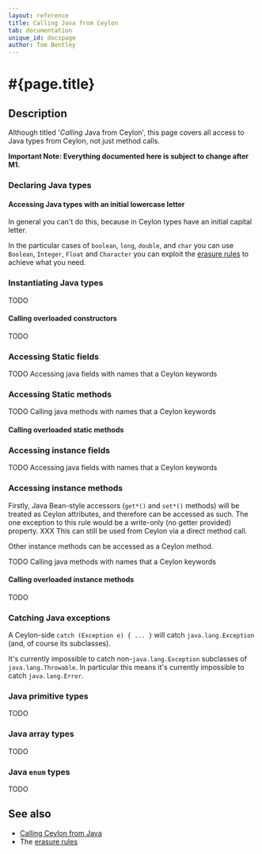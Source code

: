 ```yaml
---
layout: reference
title: Calling Java from Ceylon
tab: documentation
unique_id: docspage
author: Tom Bentley
---
```


# #{page.title}

## Description

Although titled '*Calling* Java from Ceylon', this page covers all access to 
Java types from Ceylon, not just method calls.

**Important Note: Everything documented here is subject to change after M1.**

### Declaring Java types

#### Accessing Java types with an initial lowercase letter

In general you can't do this, because in Ceylon types have an initial capital 
letter.

In the particular cases of `boolean`, `long`, `double`, and `char`
you can use `Boolean`, `Integer`, `Float` and `Character` you can exploit 
the [erasure rules](../erasure) to achieve what you need.

### Instantiating Java types

TODO

#### Calling overloaded constructors

TODO

### Accessing Static fields

TODO Accessing java fields with names that a Ceylon keywords

### Accessing Static methods

TODO Calling java methods with names that a Ceylon keywords

#### Calling overloaded static methods

### Accessing instance fields

TODO Accessing java fields with names that a Ceylon keywords

### Accessing instance methods

Firstly, Java Bean-style accessors (`get*()` and `set*()` methods) will be 
treated as Ceylon attributes, and therefore can be accessed as such. The one
exception to this rule would be a write-only (no getter provided) property. 
XXX This can still be used from Ceylon via a direct method call.

Other instance methods can be accessed as a Ceylon method.

TODO Calling java methods with names that a Ceylon keywords

#### Calling overloaded instance methods

TODO

### Catching Java exceptions

A Ceylon-side `catch (Exception e) { ... }` will catch `java.lang.Exception` 
(and, of course its subclasses).

It's currently impossible to catch non-`java.lang.Exception` subclasses of
`java.lang.Throwable`. In particular this means it's currently impossible to 
catch `java.lang.Error`.

### Java primitive types

TODO

### Java array types

TODO

### Java `enum` types

TODO

## See also

* [Calling Ceylon from Java](../ceylon-from-java)
* The [erasure rules](../erasure)

